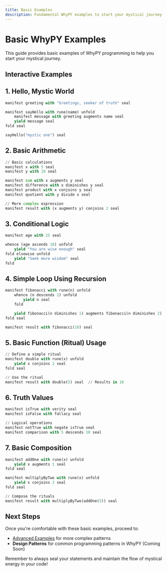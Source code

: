 ```yaml
---
title: Basic Examples
description: Fundamental WhyPY examples to start your mystical journey
---
```


# Basic WhyPY Examples

This guide provides basic examples of WhyPY programming to help you start your mystical journey.

## Interactive Examples


## 1. Hello, Mystic World

```python
manifest greeting with "Greetings, seeker of truth" seal

manifest sayHello with rune(name) unfold
    manifest message with greeting augments name seal
    yield message seal
fold seal

sayHello("mystic one") seal
```

## 2. Basic Arithmetic

```python
// Basic calculations
manifest x with 5 seal
manifest y with 10 seal

manifest sum with x augments y seal
manifest difference with x diminishes y seal
manifest product with x conjoins y seal
manifest quotient with y divide x seal

// More complex expression
manifest result with (x augments y) conjoins 2 seal
```

## 3. Conditional Logic

```python
manifest age with 25 seal

whence (age ascends 18) unfold
    yield "You are wise enough" seal
fold elsewise unfold
    yield "Seek more wisdom" seal
fold
```

## 4. Simple Loop Using Recursion

```python
manifest fibonacci with rune(n) unfold
    whence (n descends 2) unfold
        yield n seal
    fold

    yield fibonacci(n diminishes 1) augments fibonacci(n diminishes 2) seal
fold seal

manifest result with fibonacci(10) seal 
```

## 5. Basic Function (Ritual) Usage

```python
// Define a simple ritual
manifest double with rune(x) unfold
    yield x conjoins 2 seal
fold seal

// Use the ritual
manifest result with double(5) seal  // Results in 10
```

## 6. Truth Values

```python
manifest isTrue with verity seal
manifest isFalse with fallacy seal

// Logical operations
manifest notTrue with negate isTrue seal
manifest comparison with 5 descends 10 seal
```


## 7. Basic Composition

```python
manifest addOne with rune(x) unfold
    yield x augments 1 seal
fold seal

manifest multiplyByTwo with rune(x) unfold
    yield x conjoins 2 seal
fold seal

// Compose the rituals
manifest result with multiplyByTwo(addOne(5)) seal
```

## Next Steps

Once you're comfortable with these basic examples, proceed to:
- [Advanced Examples](advanced.md) for more complex patterns
- **Design Patterns** for common programming patterns in WhyPY (Coming Soon)

Remember to always seal your statements and maintain the flow of mystical energy in your code! 